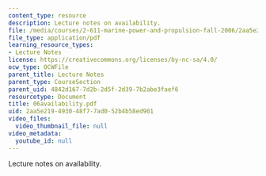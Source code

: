 ```yaml
---
content_type: resource
description: Lecture notes on availability.
file: /media/courses/2-611-marine-power-and-propulsion-fall-2006/2aa5e219493048f77ad052b4b58ed901_06availability.pdf
file_type: application/pdf
learning_resource_types:
- Lecture Notes
license: https://creativecommons.org/licenses/by-nc-sa/4.0/
ocw_type: OCWFile
parent_title: Lecture Notes
parent_type: CourseSection
parent_uid: 4842d167-7d2b-2d5f-2d39-7b2abe3faef6
resourcetype: Document
title: 06availability.pdf
uid: 2aa5e219-4930-48f7-7ad0-52b4b58ed901
video_files:
  video_thumbnail_file: null
video_metadata:
  youtube_id: null
---
```

Lecture notes on availability.